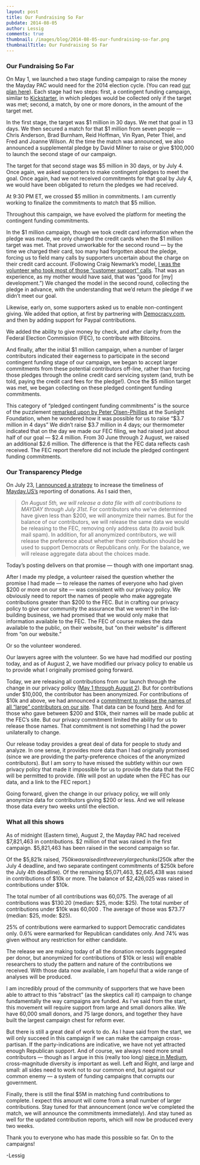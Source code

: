 ```yaml
---
layout: post
title: Our Fundraising So Far
pubdate: 2014-08-05
author: Lessig
comments: true
thumbnail: /images/blog/2014-08-05-our-fundraising-so-far.png
thumbnailTitle: Our Fundraising So Far
---
```


### Our Fundraising So Far

On May 1, we launched a two stage funding campaign to raise the money the Mayday PAC would need for the 2014 election cycle. (You can read [our plan here](https://mayday.us/the-plan/)). Each stage had two steps: first, a contingent funding campaign, similar to [Kickstarter](https://www.kickstarter.com/), in which pledges would be collected only if the target was met; second, a match, by one or more donors, in the amount of the target met.

In the first stage, the target was $1 million in 30 days. We met that goal in 13 days. We then secured a match for that $1 million from seven people — Chris Anderson, Brad Burnham, Reid Hoffman, Vin Ryan, Peter Thiel, and Fred and Joanne Wilson. At the time the match was announced, we also announced a supplemental pledge by David Milner to raise or give $100,000 to launch the second stage of our campaign.

The target for that second stage was $5 million in 30 days, or by July 4. Once again, we asked supporters to make contingent pledges to meet the goal. Once again, had we not received commitments for that goal by July 4, we would have been obligated to return the pledges we had received.

At 9:30 PM ET, we crossed $5 million in commitments. I am currently working to finalize the commitments to match that $5 million.

Throughout this campaign, we have evolved the platform for meeting the contingent funding commitments.

In the $1 million campaign, though we took credit card information when the pledge was made, we only charged the credit cards when the $1 million target was met. That proved unworkable for the second round — by the time we charged their card, too many had forgotten about the pledge, forcing us to field many calls by supporters uncertain about the charge on their credit card account. (Following Craig Newmark’s model, [I was the volunteer who took most of those “customer support” calls](http://lessig.tumblr.com/post/90477969642/on-the-challenge-of-being-craig-newmark). That was an experience, as my mother would have said, that was “good for [my] development.”) We changed the model in the second round, collecting the pledge in advance, with the understanding that we’d return the pledge if we didn’t meet our goal.

Likewise, early on, some supporters asked us to enable non-contingent giving. We added that option, at first by partnering with [Democracy.com](http://democracy.com/), and then by adding support for Paypal contributions.

We added the ability to give money by check, and after clarity from the Federal Election Commission (FEC), to contribute with Bitcoins.

And finally, after the initial $1 million campaign, when a number of larger contributors indicated their eagerness to participate in the second contingent funding stage of our campaign, we began to accept larger commitments from these potential contributors off-line, rather than forcing those pledges through the online credit card servicing system (and, truth be told, paying the credit card fees for the pledge!). Once the $5 million target was met, we began collecting on these pledged contingent funding commitments.

This category of “pledged contingent funding commitments” is the source of the puzzlement [remarked upon by Peter Olsen-Phillips](http://sunlightfoundation.com/blog/2014/07/22/questions-remain-for-mayday-pac/) at the Sunlight Foundation, when he wondered how it was possible for us to raise “$3.7 million in 4 days” We didn’t raise $3.7 million in 4 days; our thermometer indicated that on the day we made our FEC filing, we had raised just about half of our goal — $2.4 million. From 30 June through 2 August, we raised an additional $2.6 million. The difference is that the FEC data reflects cash received. The FEC report therefore did not include the pledged contingent funding commitments.

### Our Transparency Pledge

On July 23, [I announced a strategy](http://lessig.tumblr.com/post/92647225387/mayday-us-and-transparency) to increase the timeliness of [Mayday.US’s](https://mayday.us/) reporting of donations. As I said then,

> *On August 5th, we will release a data file with all contributions to MAYDAY through July 31st.* For contributors who we’ve determined have given less than $200, we will anonymize their names. But for the balance of our contributors, we will release the same data we would be releasing to the FEC, removing only address data (to avoid bulk mail spam). In addition, for all anonymized contributors, we will release the preference about whether their contribution should be used to support Democrats or Republicans only.  For the balance, we will release aggregate data about the choices made.

Today’s posting delivers on that promise — though with one important snag.

After I made my pledge, a volunteer raised the question whether the promise I had made — to release the names of everyone who had given $200 or more on our site — was consistent with our privacy policy. We obviously need to report the names of people who make aggregate contributions greater than $200 to the FEC. But in crafting our privacy policy to give our community the assurance that we weren’t in the list-building business, we had promised that we would only make that information available to the FEC. The FEC of course makes the data available to the public, on their website, but “on their website” is different from “on our website.”

Or so the volunteer wondered.

Our lawyers agree with the volunteer. So we have had modified our posting today, and as of August 2, we have modified our privacy policy to enable us to provide what I originally promised going forward.

Today, we are releasing all contributions from our launch through the change in our privacy policy ([May 1 through August 2](https://mayday.us/your-donations/)). But for contributions under $10,000, the contributor has been anonymized. For contributions of $10k and above, we had announced a [commitment to release the names of all “large” contributors on our site](https://mayday.us/faq/#will-the-contributors-to-the-mayday-pac-be-listed). That data can be found [here](https://mayday.us/your-donations-top-donors/).  And for those who gave between $200 and $10k, their names will be made public at the FEC’s site. But our privacy commitment limited the ability for us to release those names. That commitment is not something I had the power unilaterally to change.

Our release today provides a great deal of data for people to study and analyze. In one sense, it provides more data than I had originally promised (since we are providing the party-preference choices of the anonymized contributors). But I am sorry to have missed the subtlety within our own privacy policy that made it impossible for us to provide the data that the FEC will be permitted to provide. (We will post an update when the FEC has our data, and a link to the FEC report.)

Going forward, given the change in our privacy policy, we will only anonymize data for contributors giving $200 or less. And we will release those data every two weeks until the election.

### What all this shows

As of midnight (Eastern time), August 2, the Mayday PAC had received $7,821,463  in contributions. $2 million of that was raised in the first campaign. $5,821,463 has been raised in the second campaign so far.

Of the $5,821k raised, $750k was raised in three very large chunks ($250k after the July 4 deadline, and two separate contingent commitments of $250k before the July 4th deadline). Of the remaining $5,071,463, $2,645,438 was raised in contributions of $10k or more. The balance of $2,426,025 was raised in contributions under $10k.

The total number of all contributions was 60,075. The average of all contributions was $130.20 (median: $25, mode: $25). The total number of contributions under $10k was 60,000 . The average of those was $73.77 (median: $25, mode: $25).

25% of contributions were earmarked to support Democratic candidates only. 0.6% were earmarked for Republican candidates only. And 74% was given without any restriction for either candidate.

The release we are making today of all the donation records (aggregated per donor, but anonymized for contributions of $10k or less) will enable researchers to study the pattern and nature of the contributions we received. With those data now available, I am hopeful that  a wide range of analyses will be produced.

I am incredibly proud of the community of supporters that we have been able to attract to this “abstract” (as the skeptics call it) campaign to change fundamentally the way campaigns are funded. As I’ve said from the start, this movement will require support from large and small donors alike. We have 60,000 small donors, and 75 large donors, and together they have built the largest campaign chest for reform ever.

But there is still a great deal of work to do. As I have said from the start, we will only succeed in this campaign if we can make the campaign cross-partisan. If the party-indications are indicative, we have not yet attracted enough Republican support. And of course, we always need more small contributors — though as I argue in this (really too long) [piece in Medium](http://bit.ly/Lessig-Medium), cross-magnitude diversity is important as well. Left and Right, and large and small: all sides need to work not to our common end, but against our common enemy — a system of funding campaigns that corrupts our government.

Finally, there is still the final $5M in matching fund contributions to complete. I expect this amount will come from a small number of larger contributions. Stay tuned for that announcement (once we’ve completed the match, we will announce the commitments immediately). And stay tuned as well for the updated contribution reports, which will now be produced every two weeks.

Thank you to everyone who has made this possible so far. On to the campaigns!

-Lessig


